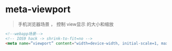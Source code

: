 # meta-viewport

> 手机浏览器场景 ， 控制 view显示 的大小和缩放

```html
<!--webapp场景-->
<!-- IOS9 hack -> shrink-to-fit=no -->
<meta name=”viewport” content="width=device-width, initial-scale=1, maximum-scale=1″>

```
 